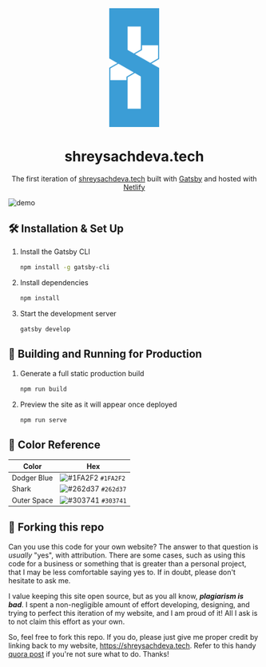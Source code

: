 <div align="center">
  <img alt="Logo" src="src/images/logo_blue.png" width="100" />
</div>
<h1 align="center">
  shreysachdeva.tech
</h1>
<p align="center">
  The first iteration of <a href="https://shreysachdeva.tech" target="_blank">shreysachdeva.tech</a> built with <a href="https://www.gatsbyjs.org/" target="_blank">Gatsby</a> and hosted with <a href="https://www.netlify.com/" target="_blank">Netlify</a>
</p>

![demo]('src/images/screen.jpg)

## 🛠 Installation & Set Up

1. Install the Gatsby CLI

   ```sh
   npm install -g gatsby-cli
   ```

2. Install dependencies

   ```sh
   npm install
   ```

3. Start the development server

   ```sh
   gatsby develop
   ```

## 🚀 Building and Running for Production

1. Generate a full static production build

   ```sh
   npm run build
   ```

1. Preview the site as it will appear once deployed

   ```sh
   npm run serve
   ```

## 🎨 Color Reference

| Color          | Hex                                                                |
| -------------- | ------------------------------------------------------------------ |
| Dodger Blue    | ![#1FA2F2](https://via.placeholder.com/10/1FA2F2?text=+) `#1FA2F2` |
| Shark          | ![#262d37](https://via.placeholder.com/10/0a192f?text=+) `#262d37` |
| Outer Space    | ![#303741](https://via.placeholder.com/10/303741?text=+) `#303741` |

## 🚨 Forking this repo

Can you use this code for your own website? The answer to that question is _usually_ "yes", with attribution. There are some cases, such as using this code for a business or something that is greater than a personal project, that I may be less comfortable saying yes to. If in doubt, please don't hesitate to ask me.

I value keeping this site open source, but as you all know, _**plagiarism is bad**_. I spent a non-negligible amount of effort developing, designing, and trying to perfect this iteration of my website, and I am proud of it! All I ask is to not claim this effort as your own.

So, feel free to fork this repo. If you do, please just give me proper credit by linking back to my website, https://shreysachdeva.tech. Refer to this handy [quora post](https://www.quora.com/Is-it-bad-to-copy-other-peoples-code) if you're not sure what to do. Thanks!
